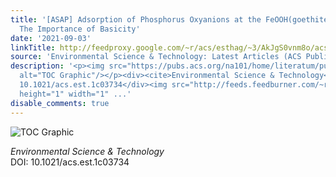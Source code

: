 ```yaml
---
title: '[ASAP] Adsorption of Phosphorus Oxyanions at the FeOOH(goethite)/Water Interface:
  The Importance of Basicity'
date: '2021-09-03'
linkTitle: http://feedproxy.google.com/~r/acs/esthag/~3/AkJgS0vnm8o/acs.est.1c03734
source: 'Environmental Science & Technology: Latest Articles (ACS Publications)'
description: '<p><img src="https://pubs.acs.org/na101/home/literatum/publisher/achs/journals/content/esthag/0/esthag.ahead-of-print/acs.est.1c03734/20210903/images/medium/es1c03734_0006.gif"
  alt="TOC Graphic"/></p><div><cite>Environmental Science & Technology</cite></div><div>DOI:
  10.1021/acs.est.1c03734</div><img src="http://feeds.feedburner.com/~r/acs/esthag/~4/AkJgS0vnm8o"
  height="1" width="1" ...'
disable_comments: true
---
```

<p><img src="https://pubs.acs.org/na101/home/literatum/publisher/achs/journals/content/esthag/0/esthag.ahead-of-print/acs.est.1c03734/20210903/images/medium/es1c03734_0006.gif" alt="TOC Graphic"/></p><div><cite>Environmental Science & Technology</cite></div><div>DOI: 10.1021/acs.est.1c03734</div><img src="http://feeds.feedburner.com/~r/acs/esthag/~4/AkJgS0vnm8o" height="1" width="1" ...